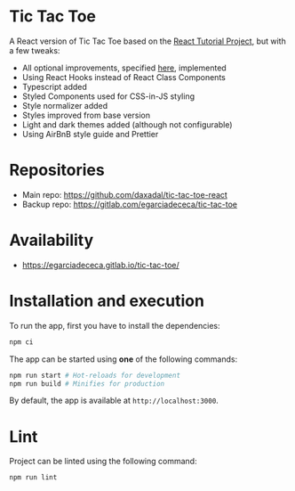 # Tic Tac Toe

A React version of Tic Tac Toe based on the [React Tutorial Project](https://reactjs.org/tutorial/tutorial.html), but with a few tweaks:

- All optional improvements, specified [here](https://reactjs.org/tutorial/tutorial.html#wrapping-up), implemented
- Using React Hooks instead of React Class Components
- Typescript added
- Styled Components used for CSS-in-JS styling
- Style normalizer added
- Styles improved from base version
- Light and dark themes added (although not configurable)
- Using AirBnB style guide and Prettier

# Repositories

- Main repo: https://github.com/daxadal/tic-tac-toe-react
- Backup repo: https://gitlab.com/egarciadececa/tic-tac-toe

# Availability

- https://egarciadececa.gitlab.io/tic-tac-toe/

# Installation and execution

To run the app, first you have to install the dependencies:

```bash
npm ci
```

The app can be started using **one** of the following commands:

```bash
npm run start # Hot-reloads for development
npm run build # Minifies for production
```

By default, the app is available at `http://localhost:3000`.

# Lint

Project can be linted using the following command:

```bash
npm run lint
```
